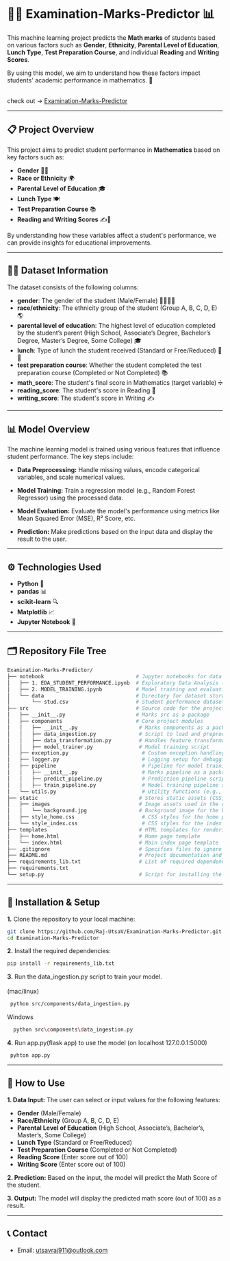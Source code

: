 # 🧑‍🎓 Examination-Marks-Predictor 📊

This machine learning project predicts the **Math marks** of students based on various factors such as **Gender**, **Ethnicity**, **Parental Level of Education**, **Lunch Type**, **Test Preparation Course**, and individual **Reading** and **Writing Scores**. 

By using this model, we aim to understand how these factors impact students' academic performance in mathematics. 🎯

<br>check out -> [Examination-Marks-Predictor](https://examination-marks-predictor.onrender.com)<br>

---

## 📋 Project Overview

This project aims to predict student performance in **Mathematics** based on key factors such as:

- **Gender** 👦👧
- **Race or Ethnicity** 🌍
- **Parental Level of Education** 🎓
- **Lunch Type** 🍽️
- **Test Preparation Course** 📚
- **Reading and Writing Scores** ✍️📖

By understanding how these variables affect a student's performance, we can provide insights for educational improvements.

---

## 🧑‍💻 Dataset Information

The dataset consists of the following columns:

- **gender**: The gender of the student (Male/Female) 👨‍🎓👩‍🎓
- **race/ethnicity**: The ethnicity group of the student (Group A, B, C, D, E) 🌎
- **parental level of education**: The highest level of education completed by the student’s parent (High School, Associate’s Degree, Bachelor’s Degree, Master’s Degree, Some College) 🎓
- **lunch**: Type of lunch the student received (Standard or Free/Reduced) 🍔🥗
- **test preparation course**: Whether the student completed the test preparation course (Completed or Not Completed) 📚
- **math_score**: The student's final score in Mathematics (target variable) ➗
- **reading_score**: The student's score in Reading 📖
- **writing_score**: The student's score in Writing ✍️

---


## 📊 Model Overview

The machine learning model is trained using various features that influence student performance. The key steps include:

- **Data Preprocessing:** Handle missing values, encode categorical variables, and scale numerical values.

- **Model Training:** Train a regression model (e.g., Random Forest Regressor) using the processed data.

- **Model Evaluation:** Evaluate the model's performance using metrics like Mean Squared Error (MSE), R² Score, etc.

- **Prediction:** Make predictions based on the input data and display the result to the user.

---

## ⚙️ Technologies Used

- **Python** 🐍
- **pandas** 📊
- **scikit-learn** 🔍
- **Matplotlib** 📈
- **Jupyter Notebook** 📝

---

## 🗂️ Repository File Tree

```bash
Examination-Marks-Predictor/
├── notebook                              # Jupyter notebooks for data exploration & model training
│   ├── 1. EDA_STUDENT_PERFORMANCE.ipynb  # Exploratory Data Analysis (EDA) notebook
│   ├── 2. MODEL_TRAINING.ipynb           # Model training and evaluation notebook
│   └── data                              # Directory for dataset storage
│       └── stud.csv                      # Student performance dataset
├── src                                   # Source code for the project
│   ├── __init__.py                       # Marks src as a package
│   ├── components                        # Core project modules
│   │   ├── __init__.py                    # Marks components as a package
│   │   ├── data_ingestion.py              # Script to load and preprocess data
│   │   ├── data_transformation.py         # Handles feature transformation & scaling
│   │   ├── model_trainer.py               # Model training script
│   ├── exception.py                        # Custom exception handling
│   ├── logger.py                           # Logging setup for debugging & tracking
│   ├── pipeline                            # Pipeline for model training & prediction
│   │   ├── __init__.py                     # Marks pipeline as a package
│   │   ├── predict_pipeline.py             # Prediction pipeline script
│   │   ├── train_pipeline.py               # Model training pipeline script
│   └── utils.py                            # Utility functions (e.g., data processing, evaluation)
├── static                                 # Stores static assets (CSS, images)
│   ├── images                             # Image assets used in the web app
│   │   └── background.jpg                 # Background image for the UI (optimize for performance)
│   ├── style_home.css                      # CSS styles for the home page
│   └── style_index.css                     # CSS styles for the index page (consider merging common styles)
├── templates                              # HTML templates for rendering web pages
│   ├── home.html                          # Home page template
│   └── index.html                         # Main index page template
├── .gitignore                             # Specifies files to ignore in version control
├── README.md                              # Project documentation and setup guide
├── requirements_lib.txt                   # List of required dependencies
├── requirements.txt                       
└── setup.py                               # Script for installing the package


```

---

## 🔧 Installation & Setup

**1.** Clone the repository to your local machine:

   ```bash
   git clone https://github.com/Raj-UtsaV/Examination-Marks-Predictor.git
   cd Examination-Marks-Predictor
   ```

**2.** Install the required dependencies:

   ```bash
   pip install -r requirements_lib.txt
   ```

**3.** Run the data_ingestion.py script to train your model.<br><br>
  (mac/linux)<br>
   ```bash
    python src/components/data_ingestion.py
   ```
  Windows<br>
  ```bash
    python src\components\data_ingestion.py
  ```
**4.** Run app.py(flask app) to use the model (on localhost 127.0.0.1:5000)
```bash
 pyhton app.py
```

---

## 🚀 How to Use

**1. Data Input:** The user can select or input values for the following features:

- **Gender** (Male/Female)
- **Race/Ethnicity** (Group A, B, C, D, E)
- **Parental Level of Education** (High School, Associate’s, Bachelor’s, Master’s, Some College)
- **Lunch Type** (Standard or Free/Reduced)
- **Test Preparation Course** (Completed or Not Completed)
- **Reading Score** (Enter score out of 100)
- **Writing Score** (Enter score out of 100)

**2. Prediction:** Based on the input, the model will predict the Math  Score of the student.

**3. Output:** The model will display the predicted math score (out of 100) as a result.

---

## 📞 Contact

- Email: [utsavraj911@outlook.com](utsavraj911@outlook.com)






